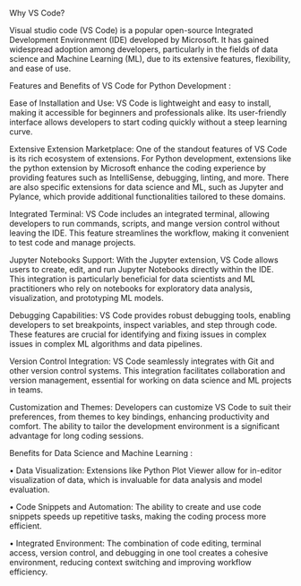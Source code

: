 Why VS Code?

Visual studio code (VS Code) is a popular open-source Integrated Development Environment (IDE) developed by Microsoft. It has gained widespread adoption among developers, particularly in the fields of data science and Machine Learning (ML), due to its extensive features, flexibility, and ease of use.

Features and Benefits of VS Code for Python Development :

Ease of Installation and Use: VS Code is lightweight and easy to install, making it accessible for beginners and professionals alike. Its user-friendly interface allows developers to start coding quickly without a steep learning curve.

Extensive Extension Marketplace: One of the standout features of VS Code is its rich ecosystem of extensions. For Python development, extensions like the python extension by Microsoft enhance the coding experience by providing features such as IntelliSense, debugging, linting, and more. There are also specific extensions for data science and ML, such as Jupyter and Pylance, which provide additional functionalities tailored to these domains.

Integrated Terminal: VS Code includes an integrated terminal, allowing developers to run commands, scripts, and mange version control without leaving the IDE. This feature streamlines the workflow, making it convenient to test code and manage projects.

Jupyter Notebooks Support: With the Jupyter extension, VS Code allows users to create, edit, and run Jupyter Notebooks directly within the IDE. This integration is particularly beneficial for data scientists and ML practitioners who rely on notebooks for exploratory data analysis, visualization, and prototyping ML models.

Debugging Capabilities: VS Code provides robust debugging tools, enabling developers to set breakpoints, inspect variables, and step through code. These features are crucial for identifying and fixing issues in complex issues in complex ML algorithms and data pipelines.

Version Control Integration: VS Code seamlessly integrates with Git and other version control systems. This integration facilitates collaboration and version management, essential for working on data science and ML projects in teams.

Customization and Themes: Developers can customize VS Code to suit their preferences, from themes to key bindings, enhancing productivity and comfort. The ability to tailor the development environment is a significant advantage for long coding sessions.

Benefits for Data Science and Machine Learning :

• Data Visualization: Extensions like Python Plot Viewer allow for in-editor visualization of data, which is invaluable for data analysis and model evaluation.

• Code Snippets and Automation: The ability to create and use code snippets speeds up repetitive tasks, making the coding process more efficient.

• Integrated Environment: The combination of code editing, terminal access, version control, and debugging in one tool creates a cohesive environment, reducing context switching and improving workflow efficiency.
